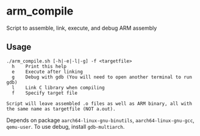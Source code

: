 # arm_compile

Script to assemble, link, execute, and debug ARM assembly

## Usage

```
./arm_compile.sh [-h|-e|-l|-g] -f <targetfile>
  h    Print this help
  e    Execute after linking
  g    Debug with gdb (You will need to open another terminal to run gdb)
  l    Link C library when compiling
  f    Specify target file

Script will leave assembled .o files as well as ARM binary, all with the same name as targetfile (NOT a.out).
```

Depends on package `aarch64-linux-gnu-binutils`, `aarch64-linux-gnu-gcc`, `qemu-user`. To use debug, install `gdb-multiarch`.
